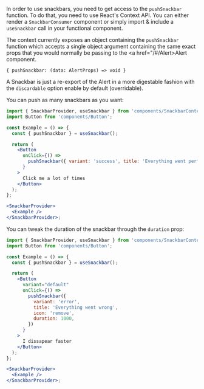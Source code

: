 In order to use snackbars, you need to get access to the `pushSnackbar` function. To do that, you
need to use React's Context API. You can either render a `SnackbarConsumer` component or simply
import & include a `useSnackbar` call in your functional component.

The context currently exposes an object containing the `pushSnackbar` function which accepts a single
object argument containing the same exact props that you would normally be passing to the
<a href="/#/Alert>Alert</a> component.

```text
{ pushSnackbar: (data: AlertProps) => void }
```

A Snackbar is just a re-export of the Alert in a more digestable fashion with the `discardable`
option enable by default (overridable).

You can push as many snackbars as you want:

```jsx harmony
import { SnackbarProvider, useSnackbar } from 'components/SnackbarContext';
import Button from 'components/Button';

const Example = () => {
  const { pushSnackbar } = useSnackbar();

  return (
    <Button
      onClick={() =>
        pushSnackbar({ variant: 'success', title: 'Everything went perfectly', icon: 'check' })
      }
    >
      Click me a lot of times
    </Button>
  );
};

<SnackbarProvider>
  <Example />
</SnackbarProvider>;
```

You can tweak the duration of the snackbar through the `duration` prop:

```jsx harmony
import { SnackbarProvider, useSnackbar } from 'components/SnackbarContext';
import Button from 'components/Button';

const Example = () => {
  const { pushSnackbar } = useSnackbar();

  return (
    <Button
      variant="default"
      onClick={() =>
        pushSnackbar({
          variant: 'error',
          title: 'Everything went wrong',
          icon: 'remove',
          duration: 1000,
        })
      }
    >
      I dissapear faster
    </Button>
  );
};

<SnackbarProvider>
  <Example />
</SnackbarProvider>;
```
